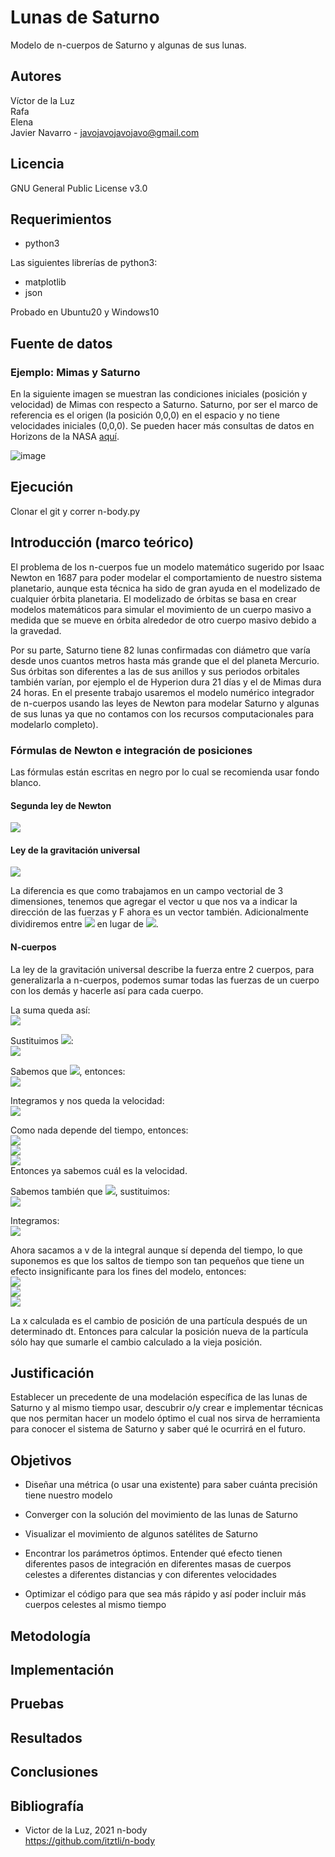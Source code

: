 # Lunas de Saturno
Modelo de n-cuerpos de Saturno y algunas de sus lunas.
## Autores
Víctor de la Luz     
Rafa     
Elena      
Javier Navarro - <javojavojavojavo@gmail.com>
## Licencia
GNU General Public License v3.0
## Requerimientos
- python3      

Las siguientes librerías de python3:      

- matplotlib
- json      

Probado en Ubuntu20 y Windows10
## Fuente de datos
### Ejemplo: Mimas y Saturno
En la siguiente imagen se muestran las condiciones iniciales (posición y velocidad) de Mimas con respecto a Saturno. Saturno, por ser el marco de referencia es el origen (la posición 0,0,0) en el espacio y no tiene velocidades iniciales (0,0,0). Se pueden hacer más consultas de datos en Horizons de la NASA [aquí](https://ssd.jpl.nasa.gov/horizons.cgi).                 

![image](https://user-images.githubusercontent.com/28678081/103158099-d67f0780-477f-11eb-9f8e-caebb71069b7.png)

## Ejecución
Clonar el git y correr n-body.py


## Introducción (marco teórico)
El problema de los n-cuerpos fue un modelo matemático sugerido por Isaac Newton en 1687 para poder modelar el comportamiento de nuestro sistema planetario, aunque esta técnica ha sido de gran ayuda en el modelizado de cualquier órbita planetaria. El modelizado de órbitas se basa en crear modelos matemáticos para simular el movimiento de un cuerpo masivo a medida que se mueve en órbita alrededor de otro cuerpo masivo debido a la gravedad.

Por su parte, Saturno tiene 82 lunas confirmadas con diámetro que varía desde unos cuantos metros hasta más grande que el del planeta Mercurio. Sus órbitas son diferentes a las de sus anillos y sus periodos orbitales también varían, por ejemplo el de Hyperion dura 21 días y el de Mimas dura 24 horas. En el presente trabajo usaremos el modelo numérico integrador de n-cuerpos usando las leyes de Newton para modelar Saturno y algunas de sus lunas ya que no contamos con los recursos computacionales para modelarlo completo). 


 
### Fórmulas de Newton e integración de posiciones 
Las fórmulas están escritas en negro por lo cual se recomienda usar fondo blanco.
#### Segunda ley de Newton   
<img src="https://render.githubusercontent.com/render/math?math=F = ma">     

#### Ley de la gravitación universal
<img src="https://render.githubusercontent.com/render/math?math=F = \frac{GMm}{r^2}">    

       
La diferencia es que como trabajamos en un campo vectorial de 3 dimensiones, tenemos que agregar el vector u que nos va a indicar la dirección de las fuerzas y F ahora es un vector también. Adicionalmente dividiremos entre <img src="https://render.githubusercontent.com/render/math?math=r^3"> en lugar de <img src="https://render.githubusercontent.com/render/math?math=r^2">.       
#### N-cuerpos
La ley de la gravitación universal describe la fuerza entre 2 cuerpos, para generalizarla a n-cuerpos, podemos sumar todas las fuerzas de un cuerpo con los demás y hacerle así para cada cuerpo.         
  
La suma queda así:      
<img src="https://render.githubusercontent.com/render/math?math=F = GM  \sum_{i} (\frac{m_i}{r_{i}^3})u_i ">     
 
Sustituimos <img src="https://render.githubusercontent.com/render/math?math=F = Ma">:     
<img src="https://render.githubusercontent.com/render/math?math=a = G  \sum_{i} (\frac{m_i}{r_{i}^3})u_i">      

Sabemos que <img src="https://render.githubusercontent.com/render/math?math=a = \frac{dv}{dt}">, entonces:     
<img src="https://render.githubusercontent.com/render/math?math=\frac{dv}{dt} = G  \sum_{i} (\frac{m_i}{r_{i}^3})u_i">         

Integramos y nos queda la velocidad:      
<img src="https://render.githubusercontent.com/render/math?math=v = G  \int \sum_{i} (\frac{m_i}{r_{i}^3})u_i \,dt">         

Como nada depende del tiempo, entonces:    
<img src="https://render.githubusercontent.com/render/math?math=v = G   \sum_{i} (\frac{m_i}{r_{i}^3})u_i \int \,dt">           
<img src="https://render.githubusercontent.com/render/math?math=v = G   \sum_{i} (\frac{m_i}{r_{i}^3})u_i (t1-t0)">           
<img src="https://render.githubusercontent.com/render/math?math=v = G  ( \sum_{i} (\frac{m_i}{r_{i}^3})u_i) dt">        
Entonces ya sabemos cuál es la velocidad.      

Sabemos también que <img src="https://render.githubusercontent.com/render/math?math=v = \frac{dx}{dt}">, sustituimos:      
<img src="https://render.githubusercontent.com/render/math?math=\frac{dx}{dt} = v">           

Integramos:     
<img src="https://render.githubusercontent.com/render/math?math=x = \int v \,dt">       

Ahora sacamos a v de la integral aunque sí dependa del tiempo, lo que suponemos es que los saltos de tiempo son tan pequeños que tiene un efecto insignificante para los fines del modelo, entonces:        
<img src="https://render.githubusercontent.com/render/math?math=x = v \int \,dt">      
<img src="https://render.githubusercontent.com/render/math?math=x = v  (t1-t0)">     
<img src="https://render.githubusercontent.com/render/math?math=x = v dt">        

La x calculada es el cambio de posición de una partícula después de un determinado dt. Entonces para calcular la posición nueva de la partícula sólo hay que sumarle el cambio calculado a la vieja posición.


## Justificación
Establecer un precedente de una modelación específica de las lunas de Saturno y al mismo tiempo usar, descubrir o/y crear e implementar técnicas que nos permitan hacer un modelo óptimo el cual nos sirva de herramienta para conocer el sistema de Saturno y saber qué le ocurrirá en el futuro.


## Objetivos
- Diseñar una métrica (o usar una existente) para saber cuánta precisión tiene nuestro modelo

- Converger con la solución del movimiento de las lunas de Saturno
- Visualizar el movimiento de algunos satélites de Saturno 

- Encontrar los parámetros óptimos. Entender qué efecto tienen diferentes pasos de integración en diferentes masas de cuerpos celestes a diferentes distancias y con diferentes velocidades
- Optimizar el código para que sea más rápido y así poder incluir más cuerpos celestes al mismo tiempo

## Metodología
## Implementación
## Pruebas
## Resultados
## Conclusiones
## Bibliografía
- Victor de la Luz, 2021 n-body     
https://github.com/itztli/n-body
